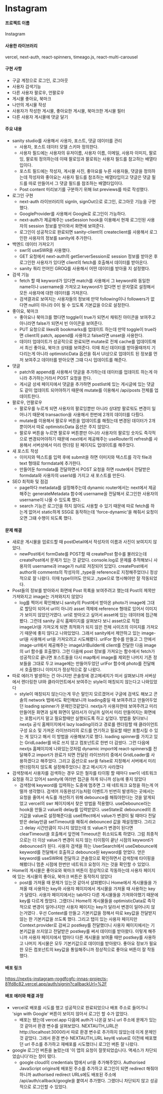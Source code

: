 # Instagram
#### 프로젝트 이름
Instagram

#### 사용한 라이브러리
vercel, next-auth, react-spinners, timeago.js, react-multi-carousel

#### 구현 사항
* 구글 계정으로 로그인, 로그아웃
* 사용자 검색기능
* 다른 사용자 팔로우, 언팔로우
* 게시물 좋아요, 북마크
* 나만의 게시물 작성
* 사용자가 작성한 게시물, 좋아요한 게시물, 북마크한 게시물 필터
* 다른 사용자 게시물에 댓글 달기

#### 주요 내용
* sanity studio를 사용해서 사용자, 포스트, 댓글 데이터를 관리
  * 사용자, 포스트 데이터 모델 스키마 정의한다.
  * 사용자 필드에는 사용자의 유저이름, 사용자 이름, 이메일, 사용자 이미지, 팔로잉, 팔로워 정의하는데 이때 팔로잉과 팔로워는 사용자 필드를 참고하는 배열타입이다.
  * 포스트 필드에는 작성자, 게시물 사진, 좋아요를 누른 사용자들, 댓글을 정의하는데 작성자와 좋아요는 사용자 필드를 참조하는 배열타입이고 댓글은 댓글 필드를 따로 만들어서 그 댓글 필드를 참조하는 배열타입이다.
  * Post content 미리보기를 구분하기 위해 list previews를 따로 작성했다.
* 로그인 구현
  * next-auth 라이브러리의 signIn, signOut으로 로그인, 로그아웃 기능을 구현했다.
  * GoogleProvider를 사용해서 Google로 로그인이 가능하다.
  * next-auth가 제공해주는 useSession hook을 이용해서 현재 로그인된 사용자의 session 정보를 받아와서 화면에 보여준다.
  * 로그인이 성공적으로 완료되면 sanity-client의 createclient를 사용해서 로그인한 사용자의 정보를 sanity에 추가한다.
* 백엔드 데이터 가져오기
  * swr의 useSWR을 사용했다.
  * GET 요청에서 next-auth의 getServerSession로 session 정보를 받아온 후 로그인한 사용자가 있다면 client의 fetch를 호출해서 데이터를 받아온다.
  * sanity 쿼리 언어인 GROQ를 사용해서 어떤 데이터를 받아올 지 설정했다.
* 검색 기능
  * fetch 할 때 keyword가 있다면 match를 사용해서 그 keyword와 동일한 name이나 username을 가져오고 keyword가 없다면 빈 문자열로 설정해서 모든 사용자에 대한 데이터를 가져온다.
  * 검색결과로 보여지는 사용자들의 정보에 만약 following이나 followers가 없다면 null이 아니라 0이 될 수 있도록 기본값을 0으로 설정한다.
* 좋아요, 북마크
  * 좋아요나 북마크를 했다면 toggle이 true가 되면서 채워진 아이콘을 보여주고 아니라면 false가 되면서 빈 아이콘을 보여준다.
  * PUT 요청으로 likes와 bookmarks를 업데이트 하는데 만약 toggle이 true라면 client의 patch, append를 사용하고 false라면 unset을 사용한다.
  * 데이터 업데이트가 성공적으로 완료되면 mutate로 전체 cache를 업데이트해서 최신 좋아요, 북마크 상태를 보여준다. 이때 최신 데이터를 받아올때까지 기다리는게 아니라 optimisticData 옵션을 줘서 UI상으로 업데이트 된 정보를 먼저 보여주고 데이터를 받아오면 그떄 다시 업데이트를 해준다.
* 댓글
  * patch와 append를 사용해서 댓글을 추가하는데 데이터를 업데이트 하는게 아니라 추가하는거라서 POST 요청을 한다.
  * 게시글 상세 페이지에서 댓글을 추가하면 postlist에 있는 게시글에 있는 댓글도 같이 업데이트 되어야하기 때문에 mutate를 이용해서 /api/posts 전체를 업데이트한다.
* 팔로우, 언팔로우
  * 팔로우를 누르게 되면 사용자의 팔로잉뿐만 아니라 상대방 팔로워도 변경이 일어나기 때문에 transaction을 사용해서 한번에 2개의 데이터를 다뤘다.
  * mutate를 이용해서 팔로우 버튼을 업데이트를 해줬는데 변경된 데이터가 2개 뿐이어서 따로 optimisticData 옵션은 주지 않았다.
  * 팔로우 버튼을 누르면 팔로우 버튼뿐만 아니라 사용자의 팔로잉 숫자도 즉각적으로 변경되어야하기 때문에 next에서 제공해주는 useRouter의 refresh를 사용해서 서버상에서 미리 렌더링 된 페이지도 업데이트를 해주었다.
* 새 포스트 작성
  * 이미지와 텍스트를 입력 후에 submit을 하면 이미지와 텍스트를 각각 file과 text 형태로 formdata에 추가한다.
  * 만들어둔 formdata를 전달하면서 POST 요청을 하면 route에서 전달받은 formdata와 사용자의 userId를 가지고 새 포스트를 만든다.
* SEO 최적화 및 점검
  * page마다 metadata를 설정해주는데 dynamic router에서는 next에서 제공해주는 generateMetadata 함수에 username을 전달해서 로그인한 사용자의 username이 나올 수 있도록 했다.
  * search 기능은 로그인을 하지 않아도 사용할 수 있기 때문에 따로 fetch를 하는게 없어서 static하게 SSG로 동작하는데 'force-dynamic'을 해줘서 요청이 오면 그떄 수행이 되도록 했다.

#### 문제 해결
* 새로운 게시물을 업로드할 때 postDetail에서 작성자의 이름과 사진이 보여지지 않았다.
  * newPost에서 formDate를 POST할 때 createPost 함수를 불러오는데 createPost에서 문제가 있는 것 같았다. console.log로 문제를 추적해보니 사용자의 username과 image가 null로 저장되어 있었다. createPost에서 author와 comments의 작성자의 _type을 reference로 지정해주었더니 정상적으로 잘 나왔다. 이때 type이어도 안되고 _type으로 명시해야만 잘 작동되었다.
* Post들의 정보를 받아와서 화면에 Post 목록을 보여주려고 했는데 Post의 제목만 가져와지고 image는 가져와지지 않았다
  * log를 찍어서 확인해보니 sanity의 Post에서 받아온 photo가 image에 그대로 할당이 되어서 url이 아니라 asset 객체에 reference 형태로 있어서 이미지가 보이지 않았던거였다. url로 받아오고 싶어서 asset에 있는 데이터에 접근해봤다. 그런데 sanity 공식 홈페이지를 살펴보다 보니 asset으로 직접 imageUrl을 가져오게 되면 최적화가 되지 않은 전체 사이즈의 이미지를 가져오기 때문에 좋지 않다고 나와있었다. 그래서 sanity에서 제안하고 있는 image-url을 사용해서 url을 가져오려고 시도해봤다. urlFor 함수를 만들고 그 안에서 image-url에서 제공해주는 imageUrlBuilder에 client를 전달한 다음 image의 url 함수를 호출했다. 그런 다음에 post 정보를 가져오는 함수에서 fetch가 성공적으로 끝나면 포스트들을 다시 map해서 image를 제외한 나머지 기존 정보들을 그대로 두고 image에는 만들어두었던 urlFor 함수에 photo를 전달해서 호출했더니 이미지가 정상적으로 잘 나왔다.
* 따로 에러가 발생하는 건 아니지만 콘솔창에 경고메세지가 떠서 살펴보니까 서버상에서 렌더링한 UI와 클라이언트에서 보여주는 style이 매칭되지 않는다고 나와있었다
  * style이 매칭되지 않는다는게 무슨 말인지 모르겠어서 구글에 검색도 해보고 콘솔의 network 탭에서도 확인해보니까 loading중일 때 보여주려고 만들어두었던 loading spinner가 문제인것같았다. nextjs가 사용자한테 보여주려고 미리 만들어둔 화면과 실제 화면이 달라서가 아닐까 싶어서 미리 만들어지는 화면에는 포함시키지 말고 필요할때만 실행되도록 하고 싶었다. 방법을 찾다보니 nextjs 공식 홈페이지에서 lazy loading이라고 경로를 렌더링할 때 클라이언트 구성 요소 및 가져온 라이브러리의 로드를 연기하고 필요할 때만 포함시킬 수 있는 게 있다고 해서 이 방법을 사용해보기로 했다. loading spinner를 가지고 있는 GridLoader를 바로 쓰지 않고 컴포넌트로 한번 더 감쌌다. 그런 다음에 nextjs 홈페이지에 나와있는것처럼 dynamic import에 react-spinners를 전달해주고 import가 완료가 되면 전달된 라이브러리 중에서 GridLoader를 사용하겠다고 해주었다. 그리고 옵션으로 ssr을 false로 지정해서 서버에서 미리 렌더링하지 않도록 설정해주었더니 경고 메시지가 사라졌다
* 검색창에서 사용자를 검색하는 경우 모든 철자를 타이핑 할 때마다 swr이 네트워크 요청을 하고 있어서 sanity에 여러번 접근을 하게 되니까 성능에 좋지 않았다
  * 검색창에 keyword를 입력하는 도중에 멈추면 그 때 네트워크 요청을 하는게 어떨까 생각했다. 검색어 자동완성기능처럼 이벤트가 빈번히 발생하는 곳에서는 요청을 줄여서 속도를 개선하기 위해 debounce를 해줘야한다는 것을 알게되었고 vercel의 swr 페이지에서 찾은 방법을 적용했다. useDebounce라는 hook을 만들고 value와 delay를 입력받았다. useState로 debounced의 초기값을 value로 설정해준다음 useEffect에서 value가 변경이 될 때마다 전달받은 delay만큼 setTimeout을 해줘서 debounced 값을 재설정했다. 그리고 그 delay 시간만큼이 지나지 않았는데 또 value가 변경이 된다면 clearTimeout을 호출해서 앞전에 Timeout은 취소되도록 하였다. 그럼 최종적으로는 더 이상 value가 변경이 되지 않는 타이핑이 끝난 시점의 keyword가 debounced가 된다. 사용자 검색을 하는 UserSearch에서 useDebounce에 keyword를 전달해서 호출하고 debounce된 keyword를 얻었다. 얻은 keyword를 useSWR에 전달하고 콘솔창으로 확인하면서 검색창에 타이핑을 해봤더니 멈춘 시점에 한번만 네트워크 요청이 가는 것을 확인할 수 있었다.
* Home의 게시물은 좋아요와 북마크 버튼이 정상적으로 작동하는데 사용자 페이지에 있는 게시물의 좋아요, 북마크 버튼은 동작하지 않았다
  * post를 가져올 때 문제가 있는것 같아서 살펴봤더니 Home에서 게시물들을 가져올 때 사용하는 key와 사용자 페이지에서 게시물을 가져올 때 사용하는 key가 달랐다. 사용자 페이지에서는 tab마다 다른 게시물들을 가져와야했기 때문에 key를 다르게 줬었다. 그랬더니 Home의 게시물들을 optimisticData로 즉각적으로 변경이 일어나지만 사용자 페이지는 key가 달라서 변경이 일어나지 않는거였다 . 우선 Context를 만들고 기본키값을 정해서 따로 key값을 전달받지 않는 한 기본키값을 쓰도록 했다. 그리고 탭이 있는 사용자 페이지만 Context.provider로 감싸고 postkey를 전달했더니 사용자 페이지에서는 기본키값을 쓰지않고 전달받은 postkey를 써서 데이터를 받아왔다. 이렇게 해주니까 사용자 페이지에서 탭마다 다른 게시물을 보여줄 때만 postkey를 사용하고 나머지 게시물은 모두 기본키값으로 데이터를 받아왔다. 좋아요 정보가 필요한 모든 컴포넌트의 key값을 통일해주니까 정상적으로 좋아요 버튼이 잘 작동했다.

 
#### 배포 링크
https://nextjs-instagram-rogdfcgfc-innas-projects-81fd8c82.vercel.app/auth/signin?callbackUrl=%2F


#### 배포 에러와 해결 과정
* vercel로 배포를 시도를 했고 성공적으로 완료되었으나 배포 주소로 들어가니 'sign with Google' 버튼이 보이지 않아서 로그인 할 수가 없었다.
  * 배포는 됐는데 vercel.app 다음에 auth가 나온걸 보니 url 주소에 문제가 있는 것 같아서 환경 변수를 살펴보았다. NEXTAUTH_URL은 http://localhost:3000라서 따로 환경 변수로 추가하지 않았는데 이게 문제인 것 같았다. 그래서 환경 변수 NEXTAUTH_URL key에 value로 이전에 배포했던 url 주소를 추가하고 재배포를 시도했더니 로그인 버튼 잘 나왔다.
* google 로그인 버튼을 눌렀는데 '이 앱의 요청이 잘못되었습니다. 액세스가 차단되었습니다'라는 창이 떴다.
  * google cloud의 credentials 탭에서 url을 추가해주었다. Authorised JavaScript origins에 배포된 주소를 추가하고 로그인이 되면 redirect 해줘야하니까 authorised redirect URLs에도 배포된 주소에 /api/auth/callback/google을 붙여서 추가했다. 그랬더니 차단되지 않고 성공적으로 로그인할 수 있었다.
